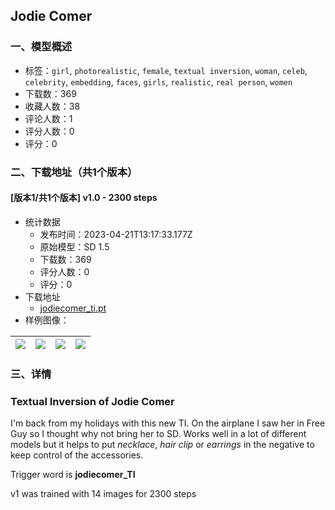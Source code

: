 ## Jodie Comer
### 一、模型概述

- 标签：`girl`, `photorealistic`, `female`, `textual inversion`, `woman`, `celeb`, `celebrity`, `embedding`, `faces`, `girls`, `realistic`, `real person`, `women`
- 下载数：369
- 收藏人数：38
- 评论人数：1
- 评分人数：0
- 评分：0

### 二、下载地址（共1个版本）

#### [版本1/共1个版本] v1.0 - 2300 steps

- 统计数据
  - 发布时间：2023-04-21T13:17:33.177Z
  - 原始模型：SD 1.5
  - 下载数：369
  - 评分人数：0
  - 评分：0
- 下载地址
  - [jodiecomer_ti.pt](https://civitai.com/api/download/models/51511)
- 样例图像：

| <img src="https://image.civitai.com/xG1nkqKTMzGDvpLrqFT7WA/203ac5d7-e03b-440b-decb-76758e632d00/width=450/554986.jpeg" /> | <img src="https://image.civitai.com/xG1nkqKTMzGDvpLrqFT7WA/a0beef3a-366d-4065-b83a-46fbae0bcf00/width=450/554987.jpeg" /> | <img src="https://image.civitai.com/xG1nkqKTMzGDvpLrqFT7WA/895cf964-a645-4344-6faf-a672e92a0a00/width=450/554983.jpeg" /> | <img src="https://image.civitai.com/xG1nkqKTMzGDvpLrqFT7WA/236aa49b-7954-4301-8b30-734719815d00/width=450/554988.jpeg" /> |
| ---- | ---- | ---- | ---- |


### 三、详情
<h3>Textual Inversion of Jodie Comer</h3><p></p><p>I'm back from my holidays with this new TI. On the airplane I saw her in Free Guy so I thought why not bring her to SD. Works well in a lot of different models but it helps to put <em>necklace</em>, <em>hair clip </em>or <em>earrings</em> in the negative to keep control of the accessories.</p><p></p><p>Trigger word is <strong>jodiecomer_TI</strong></p><p></p><p>v1 was trained with 14 images for 2300 steps</p>